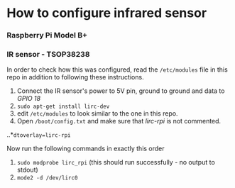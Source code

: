 # How to configure infrared sensor

### Raspberry Pi Model B+
### IR sensor - TSOP38238

In order to check how this was configured, read the `/etc/modules` file in this repo in addition to following these instructions.

1. Connect the IR sensor's power to 5V pin, ground to ground and data to *GPIO 18*
2. `sudo apt-get install lirc-dev`
3. edit `/etc/modules` to look similar to the one in this repo.
4. Open `/boot/config.txt` and make sure that *lirc-rpi* is not commented.

..*`dtoverlay=lirc-rpi`

Now run the following commands in exactly this order

1. `sudo modprobe lirc_rpi` (this should run successfully - no output to stdout)
2. `mode2 -d /dev/lirc0`
